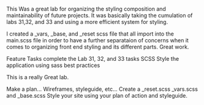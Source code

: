 This Was a great lab for organizing the styling composition and maintainability of future projects. It was basically taking the cumulation of labs 31,32, and 33 and using a more efficient system for styling.

I created a _vars, _base, and _reset scss file that all import into the main.scss file in order to have a further separataion of concerns when it comes to organizing front end styling and its different parts. Great work.

Feature Tasks
complete the Lab 31, 32, and 33 tasks
SCSS
Style the application using sass best practices

This is a really Great lab.

Make a plan... Wireframes, styleguide, etc...
Create a _reset.scss _vars.scss and _base.scss
Style your site using your plan of action and styleguide.
